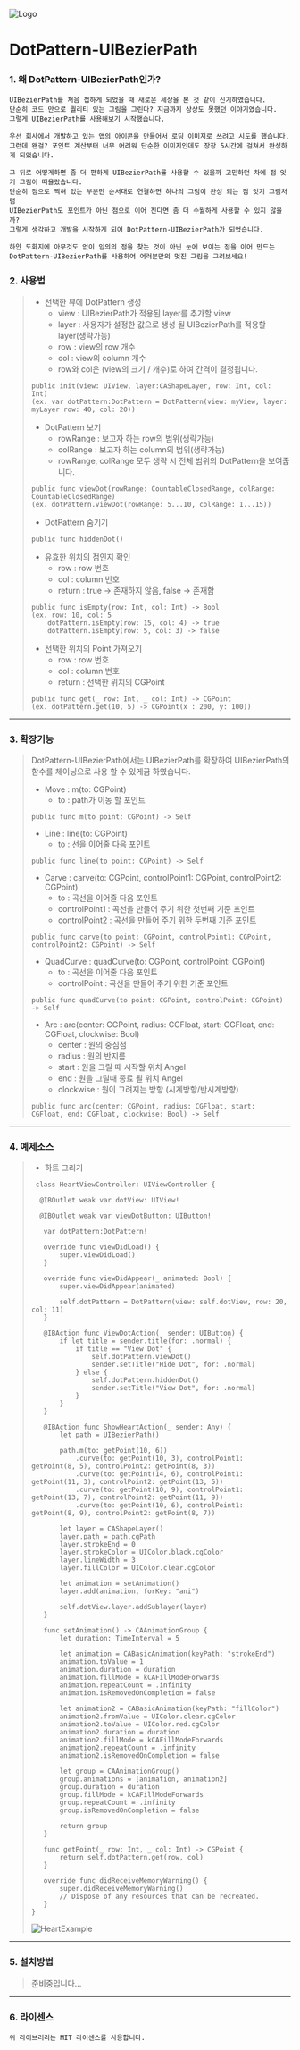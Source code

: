 ![Logo](https://github.com/swieeft/DotPattern-UIBezierPath/blob/master/md-Resource/Logo.png)

DotPattern-UIBezierPath
=======================

### 1. 왜 DotPattern-UIBezierPath인가?
    UIBezierPath를 처음 접하게 되었을 때 새로운 세상을 본 것 같이 신기하였습니다. 
    단순히 코드 만으로 퀄리티 있는 그림을 그린다? 지금까지 상상도 못했던 이야기였습니다.
    그렇게 UIBezierPath를 사용해보기 시작했습니다.

    우선 회사에서 개발하고 있는 앱의 아이콘을 만들어서 로딩 이미지로 쓰려고 시도를 했습니다. 
    그런데 왠걸? 포인트 계산부터 너무 어려워 단순한 이미지인데도 장장 5시간에 걸쳐서 완성하게 되었습니다.

    그 뒤로 어떻게하면 좀 더 편하게 UIBezierPath를 사용할 수 있을까 고민하던 차에 점 잇기 그림이 떠올랐습니다.
    단순히 점으로 찍혀 있는 부분만 순서대로 연결하면 하나의 그림이 완성 되는 점 잇기 그림처럼 
    UIBezierPath도 포인트가 아닌 점으로 이어 진다면 좀 더 수월하게 사용할 수 있지 않을까?
    그렇게 생각하고 개발을 시작하게 되어 DotPattern-UIBezierPath가 되었습니다.
    
    하얀 도화지에 아무것도 없이 임의의 점을 찾는 것이 아닌 눈에 보이는 점을 이어 만드는 
    DotPattern-UIBezierPath를 사용하여 여러분만의 멋진 그림을 그려보세요!



### 2. 사용법
> * 선택한 뷰에 DotPattern 생성
>   * view : UIBezierPath가 적용된 layer를 추가할 view
>   * layer : 사용자가 설정한 값으로 생성 될 UIBezierPath를 적용할 layer(생략가능)
>   * row : view의 row 개수
>   * col : view의 column 개수
>   * row와 col은 (view의 크기 / 개수)로 하여 간격이 결정됩니다.
> <pre><code>public init(view: UIView, layer:CAShapeLayer, row: Int, col: Int)
> (ex. var dotPattern:DotPattern = DotPattern(view: myView, layer: myLayer row: 40, col: 20))</code></pre>
>
> * DotPattern 보기
>   * rowRange : 보고자 하는 row의 범위(생략가능)
>   * colRange : 보고자 하는 column의 범위(생략가능)
>   * rowRange, colRange 모두 생략 시 전체 범위의 DotPattern을 보여줍니다.
> <pre><code>public func viewDot(rowRange: CountableClosedRange<Int>, colRange: CountableClosedRange<Int>)
> (ex. dotPattern.viewDot(rowRange: 5...10, colRange: 1...15))</code></pre>
>
> * DotPattern 숨기기
> <pre><code>public func hiddenDot()</code></pre>
>
> * 유효한 위치의 점인지 확인 
>   * row : row 번호
>   * col : column 번호
>   * return : true -> 존재하지 않음, false -> 존재함
> <pre><code>public func isEmpty(row: Int, col: Int) -> Bool
> (ex. row: 10, col: 5
>     dotPattern.isEmpty(row: 15, col: 4) -> true
>     dotPattern.isEmpty(row: 5, col: 3) -> false </code></pre>
>
> * 선택한 위치의 Point 가져오기
>   * row : row 번호
>   * col : column 번호
>   * return : 선택한 위치의 CGPoint
> <pre><code>public func get(_ row: Int, _ col: Int) -> CGPoint
> (ex. dotPattern.get(10, 5) -> CGPoint(x : 200, y: 100))</code></pre>

* * *

### 3. 확장기능
> DotPattern-UIBezierPath에서는 UIBezierPath를 확장하여 UIBezierPath의 함수를 체이닝으로 사용 할 수 있게끔 하였습니다.
> * Move : m(to: CGPoint)
>   * to : path가 이동 할 포인트
> <pre><code>public func m(to point: CGPoint) -> Self</code></pre>
>
> * Line : line(to: CGPoint)
>   * to : 선을 이어줄 다음 포인트
> <pre><code>public func line(to point: CGPoint) -> Self</code></pre>
>
> * Carve : carve(to: CGPoint, controlPoint1: CGPoint, controlPoint2: CGPoint)
>   * to : 곡선을 이어줄 다음 포인트
>   * controlPoint1 : 곡선을 만들어 주기 위한 첫번째 기준 포인트
>   * controlPoint2 : 곡선을 만들어 주기 위한 두번째 기준 포인트
> <pre><code>public func carve(to point: CGPoint, controlPoint1: CGPoint, controlPoint2: CGPoint) -> Self</code></pre>
>
> * QuadCurve : quadCurve(to: CGPoint, controlPoint: CGPoint)
>   * to : 곡선을 이어줄 다음 포인트
>   * controlPoint : 곡선을 만들어 주기 위한 기준 포인트
> <pre><code>public func quadCurve(to point: CGPoint, controlPoint: CGPoint) -> Self</code></pre>
>
> * Arc : arc(center: CGPoint, radius: CGFloat, start: CGFloat, end: CGFloat, clockwise: Bool)
>   * center : 원의 중심점
>   * radius : 원의 반지름
>   * start : 원을 그릴 때 시작할 위치 Angel
>   * end : 원을 그릴때 종료 될 위치 Angel
>   * clockwise : 원이 그려지는 방향 (시계방향/반시계방향)
> <pre><code>public func arc(center: CGPoint, radius: CGFloat, start: CGFloat, end: CGFloat, clockwise: Bool) -> Self</code></pre>

* * *

### 4. 예제소스
> * 하트 그리기
> <pre><code> class HeartViewController: UIViewController {
>
>   @IBOutlet weak var dotView: UIView!
>    
>   @IBOutlet weak var viewDotButton: UIButton!
>
>    var dotPattern:DotPattern!
>    
>    override func viewDidLoad() {
>        super.viewDidLoad()
>    }
>    
>    override func viewDidAppear(_ animated: Bool) {
>        super.viewDidAppear(animated)
>        
>        self.dotPattern = DotPattern(view: self.dotView, row: 20, col: 11)
>    }
>    
>    @IBAction func ViewDotAction(_ sender: UIButton) {
>        if let title = sender.title(for: .normal) {
>            if title == "View Dot" {
>                self.dotPattern.viewDot()
>                sender.setTitle("Hide Dot", for: .normal)
>            } else {
>                self.dotPattern.hiddenDot()
>                sender.setTitle("View Dot", for: .normal)
>            }
>        }
>    }
>    
>    @IBAction func ShowHeartAction(_ sender: Any) {
>        let path = UIBezierPath()
>        
>        path.m(to: getPoint(10, 6))
>            .curve(to: getPoint(10, 3), controlPoint1: getPoint(8, 5), controlPoint2: getPoint(8, 3))
>            .curve(to: getPoint(14, 6), controlPoint1: getPoint(11, 3), controlPoint2: getPoint(13, 5))
>            .curve(to: getPoint(10, 9), controlPoint1: getPoint(13, 7), controlPoint2: getPoint(11, 9))
>            .curve(to: getPoint(10, 6), controlPoint1: getPoint(8, 9), controlPoint2: getPoint(8, 7))
>        
>        let layer = CAShapeLayer()
>        layer.path = path.cgPath
>        layer.strokeEnd = 0
>        layer.strokeColor = UIColor.black.cgColor
>        layer.lineWidth = 3
>        layer.fillColor = UIColor.clear.cgColor
>        
>        let animation = setAnimation()
>        layer.add(animation, forKey: "ani")
>        
>        self.dotView.layer.addSublayer(layer)
>    }
>    
>    func setAnimation() -> CAAnimationGroup {
>        let duration: TimeInterval = 5
>        
>        let animation = CABasicAnimation(keyPath: "strokeEnd")
>        animation.toValue = 1
>        animation.duration = duration
>        animation.fillMode = kCAFillModeForwards
>        animation.repeatCount = .infinity
>        animation.isRemovedOnCompletion = false
>        
>        let animation2 = CABasicAnimation(keyPath: "fillColor")
>        animation2.fromValue = UIColor.clear.cgColor
>        animation2.toValue = UIColor.red.cgColor
>        animation2.duration = duration
>        animation2.fillMode = kCAFillModeForwards
>        animation2.repeatCount = .infinity
>        animation2.isRemovedOnCompletion = false
>        
>        let group = CAAnimationGroup()
>        group.animations = [animation, animation2]
>        group.duration = duration
>        group.fillMode = kCAFillModeForwards
>        group.repeatCount = .infinity
>        group.isRemovedOnCompletion = false
>        
>        return group
>    }
>    
>    func getPoint(_ row: Int, _ col: Int) -> CGPoint {
>        return self.dotPattern.get(row, col)
>    }
>    
>    override func didReceiveMemoryWarning() {
>        super.didReceiveMemoryWarning()
>        // Dispose of any resources that can be recreated.
>    }
>}</code></pre>
> ![HeartExample](https://github.com/swieeft/DotPattern-UIBezierPath/blob/master/md-Resource/HeartExemple.gif)

* * *

### 5. 설치방법
> 준비중입니다...

* * *

### 6. 라이센스 
    위 라이브러리는 MIT 라이센스를 사용합니다.
